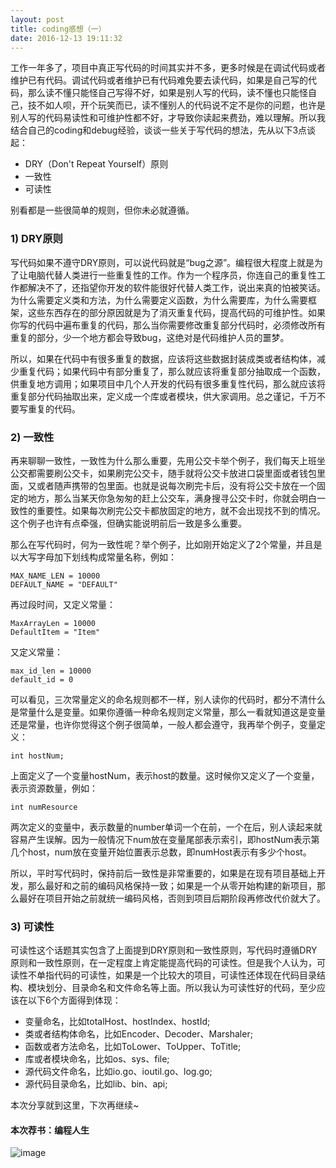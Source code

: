 ```yaml
---
layout: post
title: coding感想（一）
date: 2016-12-13 19:11:32
---
```


工作一年多了，项目中真正写代码的时间其实并不多，更多时候是在调试代码或者维护已有代码。调试代码或者维护已有代码难免要去读代码，如果是自己写的代码，那么读不懂只能怪自己写得不好，如果是别人写的代码，读不懂也只能怪自己，技不如人呗，开个玩笑而已，读不懂别人的代码说不定不是你的问题，也许是别人写的代码易读性和可维护性都不好，才导致你读起来费劲，难以理解。所以我结合自己的coding和debug经验，谈谈一些关于写代码的想法，先从以下3点谈起：

- DRY（Don't Repeat Yourself）原则
- 一致性
- 可读性

别看都是一些很简单的规则，但你未必就遵循。

### 1) DRY原则

写代码如果不遵守DRY原则，可以说代码就是“bug之源”。编程很大程度上就是为了让电脑代替人类进行一些重复性的工作。作为一个程序员，你连自己的重复性工作都解决不了，还指望你开发的软件能很好代替人类工作，说出来真的怕被笑话。为什么需要定义类和方法，为什么需要定义函数，为什么需要库，为什么需要框架，这些东西存在的部分原因就是为了消灭重复代码，提高代码的可维护性。如果你写的代码中遍布重复的代码，那么当你需要修改重复部分代码时，必须修改所有重复的部分，少一个地方都会导致bug，这绝对是代码维护人员的噩梦。

所以，如果在代码中有很多重复的数据，应该将这些数据封装成类或者结构体，减少重复代码；如果代码中有部分重复了，那么就应该将重复部分抽取成一个函数，供重复地方调用；如果项目中几个人开发的代码有很多重复性代码，那么就应该将重复部分代码抽取出来，定义成一个库或者模块，供大家调用。总之谨记，千万不要写重复的代码。

### 2) 一致性

再来聊聊一致性，一致性为什么那么重要，先用公交卡举个例子，我们每天上班坐公交都需要刷公交卡，如果刷完公交卡，随手就将公交卡放进口袋里面或者钱包里面，又或者随声携带的包里面。也就是说每次刷完卡后，没有将公交卡放在一个固定的地方，那么当某天你急匆匆的赶上公交车，满身搜寻公交卡时，你就会明白一致性的重要性。如果每次刷完公交卡都放固定的地方，就不会出现找不到的情况。这个例子也许有点牵强，但确实能说明前后一致是多么重要。

那么在写代码时，何为一致性呢？举个例子，比如刚开始定义了2个常量，并且是以大写字母加下划线构成常量名称，例如：

    MAX_NAME_LEN = 10000
    DEFAULT_NAME = "DEFAULT"

再过段时间，又定义常量：

    MaxArrayLen = 10000
    DefaultItem = "Item"

又定义常量：

    max_id_len = 10000
    default_id = 0

可以看见，三次常量定义的命名规则都不一样，别人读你的代码时，都分不清什么是常量什么是变量。如果你遵循一种命名规则定义常量，那么一看就知道这是变量还是常量，也许你觉得这个例子很简单，一般人都会遵守，我再举个例子，变量定义：

    int hostNum;

上面定义了一个变量hostNum，表示host的数量。这时候你又定义了一个变量，表示资源数量，例如：

    int numResource

两次定义的变量中，表示数量的number单词一个在前，一个在后，别人读起来就容易产生误解。因为一般情况下num放在变量尾部表示索引，即hostNum表示第几个host，num放在变量开始位置表示总数，即numHost表示有多少个host。

所以，平时写代码时，保持前后一致性是非常重要的，如果是在现有项目基础上开发，那么最好和之前的编码风格保持一致；如果是一个从零开始构建的新项目，那么最好在项目开始之前就统一编码风格，否则到项目后期阶段再修改代价就大了。

### 3) 可读性

可读性这个话题其实包含了上面提到DRY原则和一致性原则，写代码时遵循DRY原则和一致性原则，在一定程度上肯定能提高代码的可读性。但是我个人认为，可读性不单指代码的可读性，如果是一个比较大的项目，可读性还体现在代码目录结构、模块划分、目录命名和文件命名等上面。所以我认为可读性好的代码，至少应该在以下6个方面得到体现：

- 变量命名，比如totalHost、hostIndex、hostId;
- 类或者结构体命名，比如Encoder、Decoder、Marshaler;
- 函数或者方法命名，比如ToLower、ToUpper、ToTitle;
- 库或者模块命名，比如os、sys、file;
- 源代码文件命名，比如io.go、ioutil.go、log.go;
- 源代码目录命名，比如lib、bin、api;

本次分享就到这里，下次再继续~

#### 本次荐书：编程人生

![image](https://img12.360buyimg.com/n7/jfs/t760/204/6411790/154557/996c0759/547c476eN18c67044.jpg)

